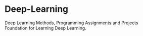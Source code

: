 # Deep-Learning
Deep Learning Methods, Programming Assignments and Projects
Foundation for Learning Deep Learning.

